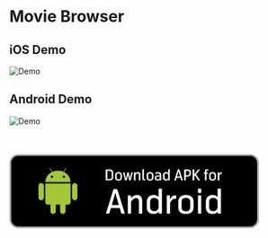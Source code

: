 # Movie Browser

## iOS Demo

![Demo](<./assets/movie-browser-ios(2).gif>)

## Android Demo

![Demo](<./assets/movie-browser-android(2).gif>)

<br></br>
[![Download android app logo](./assets/download%20apk%20for%20andriod%20sign.jpg)](https://drive.google.com/file/d/1TdG--j2VVAtwoe0r0xYVOY6X6JEWZAF0/view?usp=share_link)
